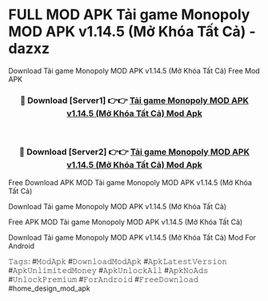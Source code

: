 # FULL MOD APK Tải game Monopoly MOD APK v1.14.5 (Mở Khóa Tất Cả) - dazxz
Download Tải game Monopoly MOD APK v1.14.5 (Mở Khóa Tất Cả) Free Mod APK

<div align="center">
<h3>🔴 Download [Server1] 👉👉 <a href="https://apk-comot.site?title=Tải_game_Monopoly_MOD_APK_v1.14.5_(Mở_Khóa_Tất_Cả)">Tải game Monopoly MOD APK v1.14.5 (Mở Khóa Tất Cả) Mod Apk</a></h3><br>

<h3>🔴 Download [Server2] 👉👉 <a href="https://apk-comot.site?title=Tải_game_Monopoly_MOD_APK_v1.14.5_(Mở_Khóa_Tất_Cả)">Tải game Monopoly MOD APK v1.14.5 (Mở Khóa Tất Cả) Mod Apk</a></h3>
</div>


Free Download APK MOD Tải game Monopoly MOD APK v1.14.5 (Mở Khóa Tất Cả)

Download Tải game Monopoly MOD APK v1.14.5 (Mở Khóa Tất Cả) 

Free APK MOD Tải game Monopoly MOD APK v1.14.5 (Mở Khóa Tất Cả) 

Download Tải game Monopoly MOD APK v1.14.5 (Mở Khóa Tất Cả) Mod For Android

𝚃𝚊𝚐𝚜: #𝙼𝚘𝚍𝙰𝚙𝚔 #𝙳𝚘𝚠𝚗𝚕𝚘𝚊𝚍𝙼𝚘𝚍𝙰𝚙𝚔 #𝙰𝚙𝚔𝙻𝚊𝚝𝚎𝚜𝚝𝚅𝚎𝚛𝚜𝚒𝚘𝚗 #𝙰𝚙𝚔𝚄𝚗𝚕𝚒𝚖𝚒𝚝𝚎𝚍𝙼𝚘𝚗𝚎𝚢 #𝙰𝚙𝚔𝚄𝚗𝚕𝚘𝚌𝚔𝙰𝚕𝚕 #𝙰𝚙𝚔𝙽𝚘𝙰𝚍𝚜 #𝚄𝚗𝚕𝚘𝚌𝚔𝙿𝚛𝚎𝚖𝚒𝚞𝚖 #𝙵𝚘𝚛𝙰𝚗𝚍𝚛𝚘𝚒𝚍 #𝙵𝚛𝚎𝚎𝙳𝚘𝚠𝚗𝚕𝚘𝚊𝚍 #home_design_mod_apk